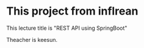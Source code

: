 # This project from inflrean

This lecture title is "REST API using SpringBoot"

Theacher is keesun.
